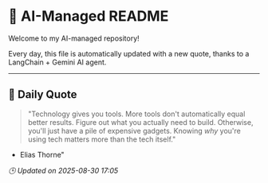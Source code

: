 # 🧠 AI-Managed README

Welcome to my AI-managed repository!

Every day, this file is automatically updated with a new quote, thanks to a LangChain + Gemini AI agent.

---

## 📅 Daily Quote

> "Technology gives you tools.
More tools don't automatically equal better results.
Figure out what you actually need to build.
Otherwise, you'll just have a pile of expensive gadgets.
Knowing *why* you're using tech matters more than the tech itself."
- Elias Thorne"

*🕒 Updated on 2025-08-30 17:05*